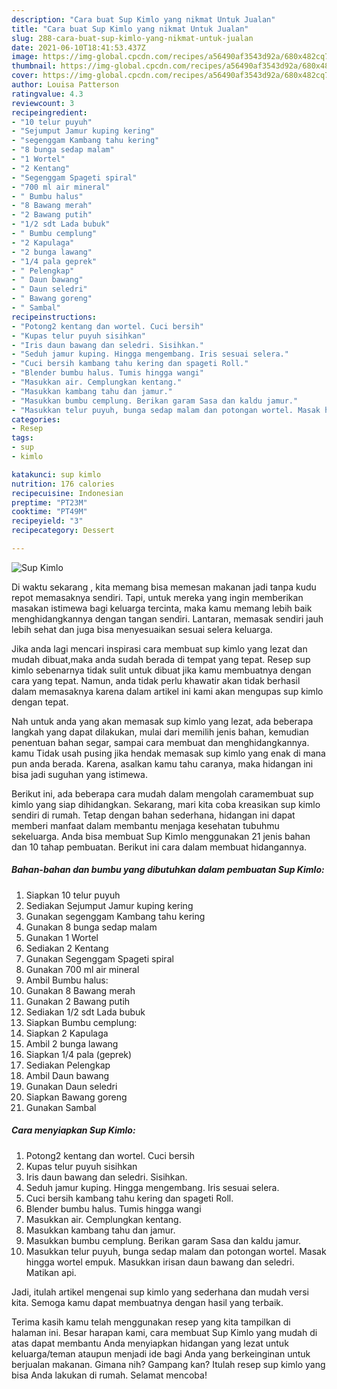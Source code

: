 ```yaml
---
description: "Cara buat Sup Kimlo yang nikmat Untuk Jualan"
title: "Cara buat Sup Kimlo yang nikmat Untuk Jualan"
slug: 288-cara-buat-sup-kimlo-yang-nikmat-untuk-jualan
date: 2021-06-10T18:41:53.437Z
image: https://img-global.cpcdn.com/recipes/a56490af3543d92a/680x482cq70/sup-kimlo-foto-resep-utama.jpg
thumbnail: https://img-global.cpcdn.com/recipes/a56490af3543d92a/680x482cq70/sup-kimlo-foto-resep-utama.jpg
cover: https://img-global.cpcdn.com/recipes/a56490af3543d92a/680x482cq70/sup-kimlo-foto-resep-utama.jpg
author: Louisa Patterson
ratingvalue: 4.3
reviewcount: 3
recipeingredient:
- "10 telur puyuh"
- "Sejumput Jamur kuping kering"
- "segenggam Kambang tahu kering"
- "8 bunga sedap malam"
- "1 Wortel"
- "2 Kentang"
- "Segenggam Spageti spiral"
- "700 ml air mineral"
- " Bumbu halus"
- "8 Bawang merah"
- "2 Bawang putih"
- "1/2 sdt Lada bubuk"
- " Bumbu cemplung"
- "2 Kapulaga"
- "2 bunga lawang"
- "1/4 pala geprek"
- " Pelengkap"
- " Daun bawang"
- " Daun seledri"
- " Bawang goreng"
- " Sambal"
recipeinstructions:
- "Potong2 kentang dan wortel. Cuci bersih"
- "Kupas telur puyuh sisihkan"
- "Iris daun bawang dan seledri. Sisihkan."
- "Seduh jamur kuping. Hingga mengembang. Iris sesuai selera."
- "Cuci bersih kambang tahu kering dan spageti Roll."
- "Blender bumbu halus. Tumis hingga wangi"
- "Masukkan air. Cemplungkan kentang."
- "Masukkan kambang tahu dan jamur."
- "Masukkan bumbu cemplung. Berikan garam Sasa dan kaldu jamur."
- "Masukkan telur puyuh, bunga sedap malam dan potongan wortel. Masak hingga wortel empuk. Masukkan irisan daun bawang dan seledri. Matikan api."
categories:
- Resep
tags:
- sup
- kimlo

katakunci: sup kimlo 
nutrition: 176 calories
recipecuisine: Indonesian
preptime: "PT23M"
cooktime: "PT49M"
recipeyield: "3"
recipecategory: Dessert

---
```



![Sup Kimlo](https://img-global.cpcdn.com/recipes/a56490af3543d92a/680x482cq70/sup-kimlo-foto-resep-utama.jpg)

Di waktu  sekarang , kita memang bisa memesan makanan jadi tanpa kudu repot memasaknya sendiri. Tapi, untuk mereka yang ingin memberikan masakan istimewa bagi keluarga tercinta, maka kamu memang lebih baik menghidangkannya dengan tangan sendiri. Lantaran, memasak sendiri jauh lebih sehat dan juga bisa menyesuaikan sesuai selera keluarga.

Jika anda lagi mencari inspirasi cara membuat sup kimlo yang lezat dan mudah dibuat,maka anda sudah berada di tempat yang tepat. Resep sup kimlo  sebenarnya tidak sulit untuk dibuat jika kamu membuatnya dengan cara yang tepat. Namun, anda tidak perlu khawatir akan tidak berhasil dalam memasaknya 
karena dalam artikel ini kami akan mengupas sup kimlo dengan tepat.  



Nah untuk anda yang akan memasak sup kimlo yang lezat, ada beberapa langkah yang dapat dilakukan, mulai dari memilih jenis bahan, kemudian penentuan bahan segar, sampai cara membuat dan menghidangkannya. kamu Tidak usah pusing jika hendak memasak sup kimlo yang enak di mana pun anda berada. Karena, asalkan kamu  tahu caranya, maka hidangan ini bisa jadi suguhan yang istimewa.

Berikut ini, ada beberapa cara mudah dalam mengolah caramembuat sup kimlo yang siap dihidangkan. Sekarang, mari kita coba kreasikan sup kimlo sendiri di rumah. Tetap dengan bahan sederhana, hidangan ini dapat memberi manfaat dalam membantu menjaga kesehatan tubuhmu sekeluarga. Anda bisa membuat Sup Kimlo menggunakan 21 jenis bahan dan 10 tahap pembuatan. Berikut ini cara dalam membuat hidangannya.

<!--inarticleads1-->

##### Bahan-bahan dan bumbu yang dibutuhkan dalam pembuatan Sup Kimlo:

1. Siapkan 10 telur puyuh
1. Sediakan Sejumput Jamur kuping kering
1. Gunakan segenggam Kambang tahu kering
1. Gunakan 8 bunga sedap malam
1. Gunakan 1 Wortel
1. Sediakan 2 Kentang
1. Gunakan Segenggam Spageti spiral
1. Gunakan 700 ml air mineral
1. Ambil  Bumbu halus:
1. Gunakan 8 Bawang merah
1. Gunakan 2 Bawang putih
1. Sediakan 1/2 sdt Lada bubuk
1. Siapkan  Bumbu cemplung:
1. Siapkan 2 Kapulaga
1. Ambil 2 bunga lawang
1. Siapkan 1/4 pala (geprek)
1. Sediakan  Pelengkap
1. Ambil  Daun bawang
1. Gunakan  Daun seledri
1. Siapkan  Bawang goreng
1. Gunakan  Sambal




<!--inarticleads2-->

##### Cara menyiapkan Sup Kimlo:

1. Potong2 kentang dan wortel. Cuci bersih
1. Kupas telur puyuh sisihkan
1. Iris daun bawang dan seledri. Sisihkan.
1. Seduh jamur kuping. Hingga mengembang. Iris sesuai selera.
1. Cuci bersih kambang tahu kering dan spageti Roll.
1. Blender bumbu halus. Tumis hingga wangi
1. Masukkan air. Cemplungkan kentang.
1. Masukkan kambang tahu dan jamur.
1. Masukkan bumbu cemplung. Berikan garam Sasa dan kaldu jamur.
1. Masukkan telur puyuh, bunga sedap malam dan potongan wortel. Masak hingga wortel empuk. Masukkan irisan daun bawang dan seledri. Matikan api.




Jadi, itulah artikel mengenai  sup kimlo  yang sederhana dan mudah versi kita. Semoga kamu dapat membuatnya dengan hasil yang terbaik. 

Terima kasih kamu telah menggunakan resep yang kita tampilkan di halaman ini. Besar harapan kami, cara membuat  Sup Kimlo yang mudah di atas dapat membantu Anda menyiapkan hidangan yang lezat untuk keluarga/teman ataupun menjadi ide bagi Anda yang berkeinginan untuk berjualan makanan. Gimana nih? Gampang kan? Itulah resep sup kimlo yang bisa Anda lakukan di rumah. Selamat mencoba!

